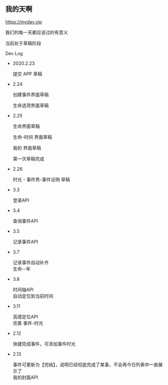 我的天啊
---------

https://myday.vip

我们的每一天都应该过的有意义


当前处于草稿阶段

Dev Log

* 2020.2.23 

	提交 APP 草稿
* 2.24 

	创建事件界面草稿
	
	生命选项界面草稿
* 2.25

	生命界面草稿
	
	生命-时间 界面草稿
	
	我的 界面草稿
	
	第一次草稿完成
	
* 2.26

	时光 - 事件秀-事件证明 草稿
	
* 3.3

	登录API
	
* 3.4

	查询事件API
	
* 3.5

	记录事件API

* 3.7

	记录事件自动补齐  
	生命--年
	
* 3.8 
	
	时间轴API  
	自动定位到当前时间
	
* 3.11
	
	高德定位API  
	完善 事件-时光
	
* 2.12
	
	快捷完成事件，可添加事件时光
	
* 2.13

	事件可更新为【完结】，说明已经彻底完成了某事，不会再今日列表中一直展示了  
	我的封面API